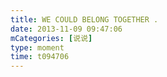 ```yaml
---
title: WE COULD BELONG TOGETHER .
date: 2013-11-09 09:47:06
mCategories: [说说]
type: moment
time: t094706
---
```


